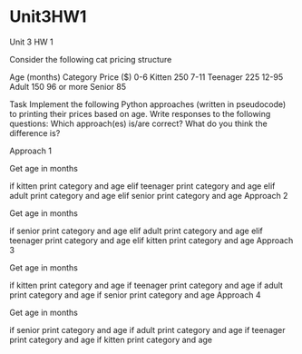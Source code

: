 # Unit3HW1
Unit 3 HW 1

Consider the following cat pricing structure

Age (months)
Category
Price ($)
0-6
Kitten
250
7-11
Teenager
225
12-95
Adult
150
96 or more
Senior
85



Task
Implement the following Python approaches (written in pseudocode) to printing their prices based on age. 
Write responses to the following questions:
Which approach(es) is/are correct? 
What do you think the difference is?

Approach 1

Get age in months

if kitten
    print category and age
elif teenager
    print category and age
elif adult
    print category and age
elif senior
    print category and age
Approach 2

Get age in months

if senior
    print category and age
elif adult
    print category and age
elif teenager
    print category and age
elif kitten
    print category and age
Approach 3

Get age in months

if kitten
    print category and age
if teenager
    print category and age
if adult
    print category and age
if senior
    print category and age
Approach 4

Get age in months

if senior
    print category and age
if adult
    print category and age
if teenager
    print category and age
if kitten
    print category and age


